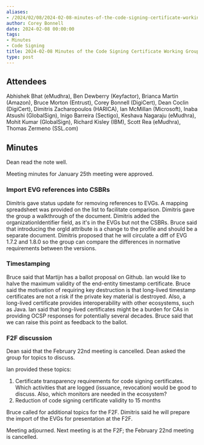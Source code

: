 ```yaml
---
aliases:
- /2024/02/08/2024-02-08-minutes-of-the-code-signing-certificate-working-group/
author: Corey Bonnell
date: 2024-02-08 00:00:00
tags:
- Minutes
- Code Signing
title: 2024-02-08 Minutes of the Code Signing Certificate Working Group
type: post
---
```


## Attendees

Abhishek Bhat (eMudhra), Ben Dewberry (Keyfactor), Brianca Martin (Amazon), Bruce Morton (Entrust), Corey Bonnell (DigiCert), Dean Coclin (DigiCert), Dimitris Zacharopoulos (HARICA), Ian McMillan (Microsoft), Inaba Atsushi (GlobalSign), Inigo Barreira (Sectigo), Keshava Nagaraju (eMudhra), Mohit Kumar (GlobalSign), Richard Kisley (IBM), Scott Rea (eMudhra), Thomas Zermeno (SSL.com)

## Minutes

Dean read the note well.

Meeting minutes for January 25th meeting were approved.

### Import EVG references into CSBRs

Dimitris gave status update for removing references to EVGs. A mapping spreadsheet was provided on the list to facilitate comparison. Dimitris gave the group a walkthrough of the document. Dimitris added the organizationIdentifier field, as it's in the EVGs but not the CSBRs.
Bruce said that introducing the orgId attribute is a change to the profile and should be a separate document. Dimitris proposed that he will circulate a diff of EVG 1.7.2 and 1.8.0 so the group can compare the differences in normative requirements between the versions.

### Timestamping

Bruce said that Martijn has a ballot proposal on Github. Ian would like to halve the maximum validity of the end-entity timestamp certificate. Bruce said the motivation of requiring key destruction is that long-lived timestamp certificates are not a risk if the private key material is destroyed.
Also, a long-lived certificate provides interoperability with other ecosystems, such as Java. Ian said that long-lived certificates might be a burden for CAs in providing OCSP responses for potentially several decades. Bruce said that we can raise this point as feedback to the ballot.

### F2F discussion

Dean said that the February 22nd meeting is cancelled. Dean asked the group for topics to discuss.

Ian provided these topics:
1. Certificate transparency requirements for code signing certificates. Which activities that are logged (issuance, revocation) would be good to discuss. Also, which monitors are needed in the ecosystem?
2. Reduction of code signing certificate validity to 15 months

Bruce called for additional topics for the F2F. Dimitris said he will prepare the import of the EVGs for presentation at the F2F.

Meeting adjourned. Next meeting is at the F2F; the February 22nd meeting is cancelled.

